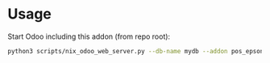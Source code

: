 # Usage

Start Odoo including this addon (from repo root):

```bash
python3 scripts/nix_odoo_web_server.py --db-name mydb --addon pos_epson_printer_restaurant
```
